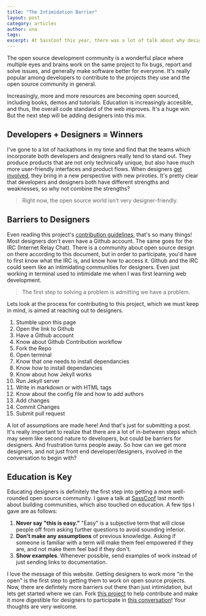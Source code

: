 ```yaml
---
title: "The Intimidation Barrier"
layout: post
category: articles
author: una
tags: 
excerpt: At SassConf this year, there was a lot of talk about why designers don't contribute to open source, and how we can start to influence change.
---
```


The open source development community is a wonderful place where multiple eyes and brains work on the same project to fix bugs, report and solve issues, and generally make software better for everyone. It's really popular among developers to contribute to the projects they use and the open source community in general.

Increasingly, more and more resources are becoming open sourced, including books, demos and tutorials. Education is increasingly accesible, and thus, the overall code standard of the web improves. It's a huge win. But the next step will be adding designers into this mix.

## Developers + Designers = Winners
I've gone to a lot of hackathons in my time and find that the teams which incorporate both developers and designers really tend to stand out. They produce products that are not only technically unique, but also have much more user-friendly interfaces and product flows. When designers [get](https://www.youtube.com/watch?v=TkpjDOlB17E) [involved](http://beautifulopen.com), they bring in a new perspective with new priroties. It's pretty clear that developers and designers both have different strengths and weaknesses, so why not combine the strengths?

> Right now, the open source world isn't very designer-friendly.

## Barriers to Designers

Even reading this project's [contribution guidelines](/articles/how-designers-can-contribute-to-open-source-projects/), that's so many things! Most designers don't even have a Github account. The same goes for the IRC (Internet Relay Chat). There is a community about open source design on there according to this document, but in order to participate, you'd have to first know what the IRC is, and know how to access it. Github and the IRC could seem like an intimidating communities for designers. Even just working in terminal used to intimidate me when I was first learning web development.

> The first step to solving a problem is admitting we have a problem.

Lets look at the process for contributing to this project, which we must keep in mind, is aimed at reaching out to designers.

1. Stumble upon this page
2. Open the link to Github
3. Have a Github account
4. Know about Github Contribution workflow
5. Fork the Repo
6. Open terminal
7. Know that one needs to install dependancies
8. Know *how* to install dependancies
9. Know about how Jekyll works
8. Run Jekyll server
9. Write in markdown or with HTML tags
10. Know about the config file and how to add authors
10. Add changes
11. Commit Changes
11. Submit pull request

A lot of assumptions are made here! And that's just for submitting a post. It's really important to realize that there are a lot of in-between steps which may seem like second nature to developers, but could be barriers for designers. And frustration turns people away. So how can we get more designers, and not just front end developer/designers, involved in the conversation to begin with?

## Education is Key

Educating designers is definitely the first step into getting a more well-rounded open source community. I gave a talk at [SassConf](http://una.github.io/sassconf-2014/) last month about building communities, which also touched on education. A few tips I gave are as follows:

1. **Never say "this is easy."** "Easy" is a subjective term that will close people off from asking further questions to avoid sounding inferior.
2. **Don't make any assumptions** of previous knowledge. Asking if someone is familiar with a term will make them feel empowered if they are, and not make them feel bad if they don't.
3. **Show examples**. Whenever possible, send examples of work instead of just sending links to documentation.

I love the message of this website. Getting designers to work more "in the open" is the first step to getting them to work on open source projects. Now, there are defintely more barriers out there than just intimidation, but lets get started where we can. Fork [this project](https://github.com/DesignOpen/designopen.github.io) to help contribute and make it more digestible for designers to participate in [this conversation](https://github.com/DesignOpen/designopen.github.io/issues)! Your thoughts are very welcome.
